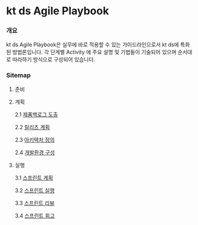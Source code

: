 # kt ds Agile Playbook

### 개요

kt ds Agile Playbook은 실무에 바로 적용할 수 있는 가이드라인으로서 kt ds에 특화된 방법론입니다. 각 단계별 Activity 에 주요 설명 및 기법들이 기술되어 있으며 순서대로 따라하기 방식으로 구성되어 있습니다.

### Sitemap

1. 준비

2. 계획

   2.1 [제품백로그 도출](./product-backlog.md)

   2.2 [릴리즈 계획](./)

   2.3 [아키텍처 정의](./)

   2.4 [개발환경 구성](./)

3. 실행

   3.1 [스프린트 계획](./sprint-planning.md)

   3.2 [스프린트 실행](./sprint-execute.md)

   3.3 [스프린트 리뷰](./sprint-review.md)

   3.4 [스프린트 회고](./sprint-retro.md)


